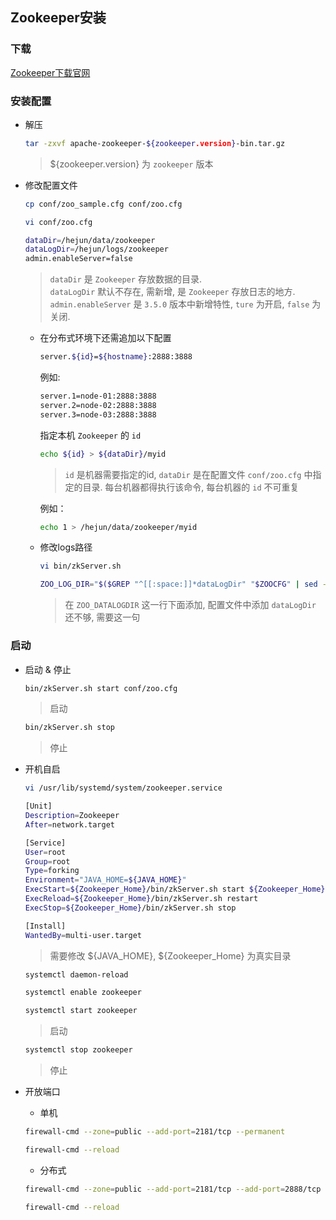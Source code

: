 ## Zookeeper安装

### 下载

[Zookeeper下载官网](https://archive.apache.org/dist/zookeeper/)
  
### 安装配置

- 解压

  ```sh
  tar -zxvf apache-zookeeper-${zookeeper.version}-bin.tar.gz
  ```
  > ${zookeeper.version} 为 `zookeeper` 版本

- 修改配置文件

  ```sh
  cp conf/zoo_sample.cfg conf/zoo.cfg
  ```
  
  ```sh
  vi conf/zoo.cfg
  ```
  
  ```sh
  dataDir=/hejun/data/zookeeper
  dataLogDir=/hejun/logs/zookeeper
  admin.enableServer=false
  ```
  > `dataDir` 是 `Zookeeper` 存放数据的目录.<br/> `dataLogDir` 默认不存在, 需新增, 是 `Zookeeper` 存放日志的地方.<br/> `admin.enableServer` 是 `3.5.0` 版本中新增特性, `ture` 为开启, `false` 为关闭.

  - 在分布式环境下还需追加以下配置

    ```sh
    server.${id}=${hostname}:2888:3888
    ```
    
    例如:
    
    ```sh
    server.1=node-01:2888:3888
    server.2=node-02:2888:3888
    server.3=node-03:2888:3888
    ```
    
    指定本机 `Zookeeper` 的 `id`
    
    ```sh
    echo ${id} > ${dataDir}/myid
    ```
    > `id` 是机器需要指定的id, `dataDir` 是在配置文件 `conf/zoo.cfg` 中指定的目录. 每台机器都得执行该命令, 每台机器的 `id` 不可重复
    
    例如：
    
    ```sh
    echo 1 > /hejun/data/zookeeper/myid
    ```

  - 修改logs路径
    
    ```sh
    vi bin/zkServer.sh
    ```
    
    ```sh
    ZOO_LOG_DIR="$($GREP "^[[:space:]]*dataLogDir" "$ZOOCFG" | sed -e 's/.*=//')"
    ```
    > 在 `ZOO_DATALOGDIR` 这一行下面添加, 配置文件中添加 `dataLogDir` 还不够, 需要这一句

### 启动

- 启动 & 停止

  ```sh
  bin/zkServer.sh start conf/zoo.cfg
  ```
  > 启动
  
  ```sh
  bin/zkServer.sh stop
  ```
  > 停止
  
- 开机自启

  ```sh
  vi /usr/lib/systemd/system/zookeeper.service
  ```
  
  ```sh
  [Unit]
  Description=Zookeeper
  After=network.target
  
  [Service]
  User=root
  Group=root
  Type=forking
  Environment="JAVA_HOME=${JAVA_HOME}"
  ExecStart=${Zookeeper_Home}/bin/zkServer.sh start ${Zookeeper_Home}/conf/zoo.cfg
  ExecReload=${Zookeeper_Home}/bin/zkServer.sh restart
  ExecStop=${Zookeeper_Home}/bin/zkServer.sh stop
  
  [Install]
  WantedBy=multi-user.target
  ```
  > 需要修改 ${JAVA_HOME}, ${Zookeeper_Home} 为真实目录
  
  ```sh
  systemctl daemon-reload
  ```
  
  ```sh
  systemctl enable zookeeper
  ```
  
  ```sh
  systemctl start zookeeper
  ```
  > 启动
  
  ```sh
  systemctl stop zookeeper
  ```
  > 停止

- 开放端口

  - 单机
  
  ```sh
  firewall-cmd --zone=public --add-port=2181/tcp --permanent
  ```
  
  ```sh
  firewall-cmd --reload
  ```
  
  - 分布式
  
  ```sh
  firewall-cmd --zone=public --add-port=2181/tcp --add-port=2888/tcp --add-port=3888/tcp --permanent
  ```
  
  ```sh
  firewall-cmd --reload
  ```
